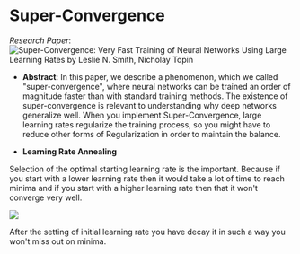 # Super-Convergence

*Research Paper*: ![Super-Convergence: Very Fast Training of Neural Networks Using Large Learning Rates by
Leslie N. Smith, Nicholay Topin](https://arxiv.org/abs/1708.07120)

* **Abstract**: In this paper, we describe a phenomenon, which we called "super-convergence", where neural networks can be trained an order of magnitude faster than with standard training methods. The existence of super-convergence is relevant to understanding why deep networks generalize well.
When you implement Super-Convergence, large learning rates regularize the training process, so you might have to reduce other forms of Regularization in order to maintain the balance. 

* **Learning Rate Annealing**

Selection of the optimal starting learning rate is the important. Because if you start with a lower learning rate then it would take a lot of time to reach minima and if you start with a higher learning rate then that it won't converge very well. 


![](https://encrypted-tbn0.gstatic.com/images?q=tbn%3AANd9GcT1A5ufTTM2s0HovNyZmoeRID3XhzsWJ4_0kLMECkn8Fb6zl_kx&usqp=CAU)


After the setting of initial learning rate you have decay it in such a way you won't miss out on minima. 



